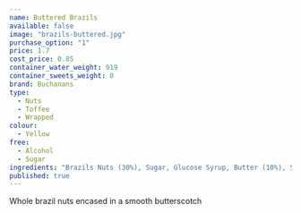 ```yaml
---
name: Buttered Brazils
available: false
image: "brazils-buttered.jpg"
purchase_option: "1"
price: 1.7
cost_price: 0.85
container_water_weight: 919
container_sweets_weight: 0
brand: Buchanans
type: 
  - Nuts
  - Toffee
  - Wrapped
colour: 
  - Yellow
free: 
  - Alcohol
  - Sugar
ingredients: "Brazils Nuts (30%), Sugar, Glucose Syrup, Butter (10%), Salt"
published: true
---
```

Whole brazil nuts encased in a smooth butterscotch